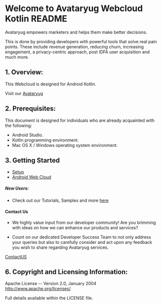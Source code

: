 
# Welcome to Avataryug Webcloud Kotlin README


Avataryug empowers marketers and helps them make better decisions.

This is done by providing developers with powerful tools that solve real pain points. These include revenue generation, reducing churn, increasing engagement, a privacy-centric approach, post IDFA user acquisition and much more.


## 1. Overview:
This Webcloud is designed for Android Kotlin.

Visit our [Avataryug](https://avataryug.com/)


## 2. Prerequisites:

This document is designed for individuals who are already acquainted with the following:
* Android Studio.
* Kotlin programming environment.
* Mac OS X / Windows operating system environment.

## 3. Getting Started 
* [Setup](https://developers.avataryug.com/docs/setup)
* [Android Web Cloud](https://developers.avataryug.com/docs/android-web-cloud)


##### New Users:

* Check out our Tutorials, Samples and more [here](https://avataryug.com)

#### Contact Us
* We highly value input from our developer community! Are you brimming with ideas on how we can enhance our products and services?

* Count on our dedicated Developer Success Team to not only address your queries but also to carefully consider and act upon any feedback you wish to share regarding Avataryug services.

[ContactUS](https://avataryug.com/contact)


## 6. Copyright and Licensing Information:

  Apache License -- 
  Version 2.0, January 2004 http://www.apache.org/licenses/

  Full details available within the LICENSE file.
